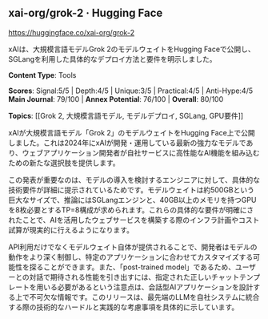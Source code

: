 ## xai-org/grok-2 · Hugging Face

https://huggingface.co/xai-org/grok-2

xAIは、大規模言語モデルGrok 2のモデルウェイトをHugging Faceで公開し、SGLangを利用した具体的なデプロイ方法と要件を明示しました。

**Content Type**: Tools

**Scores**: Signal:5/5 | Depth:4/5 | Unique:3/5 | Practical:4/5 | Anti-Hype:4/5
**Main Journal**: 79/100 | **Annex Potential**: 76/100 | **Overall**: 80/100

**Topics**: [[Grok 2, 大規模言語モデル, モデルデプロイ, SGLang, GPU要件]]

xAIが大規模言語モデル「Grok 2」のモデルウェイトをHugging Face上で公開しました。これは2024年にxAIが開発・運用している最新の強力なモデルであり、ウェブアプリケーション開発者が自社サービスに高性能なAI機能を組み込むための新たな選択肢を提供します。

この発表が重要なのは、モデルの導入を検討するエンジニアに対して、具体的な技術要件が詳細に提示されているためです。モデルウェイトは約500GBという巨大なサイズで、推論にはSGLangエンジンと、40GB以上のメモリを持つGPUを8枚必要とするTP=8構成が求められます。これらの具体的な要件が明確にされたことで、AIを活用したウェブサービスを構築する際のインフラ計画やコスト試算が現実的に行えるようになります。

API利用だけでなくモデルウェイト自体が提供されることで、開発者はモデルの動作をより深く制御し、特定のアプリケーションに合わせてカスタマイズする可能性を探ることができます。また、「post-trained model」であるため、ユーザーとの対話で期待される性能を引き出すには、指定された正しいチャットテンプレートを用いる必要があるという注意点は、会話型AIアプリケーションを設計する上で不可欠な情報です。このリリースは、最先端のLLMを自社システムに統合する際の技術的なハードルと実践的な考慮事項を具体的に示しています。